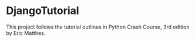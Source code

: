 # DjangoTutorial

This project follows the tutorial outlines in Python Crash Course, 3rd edition by Eric Matthes.
